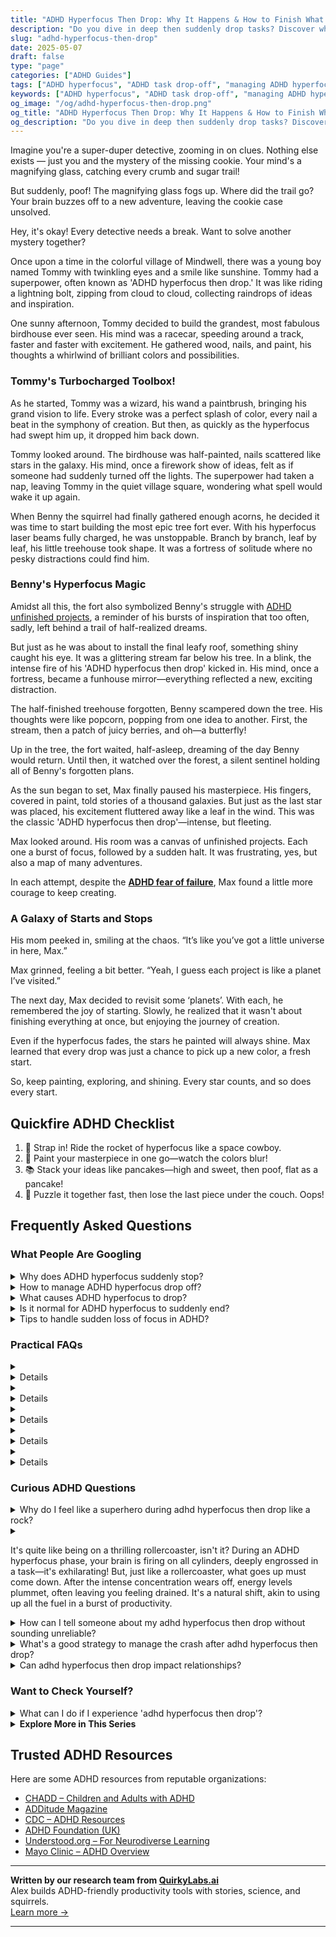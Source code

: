 ```yaml
---
title: "ADHD Hyperfocus Then Drop: Why It Happens & How to Finish What You Start"
description: "Do you dive in deep then suddenly drop tasks? Discover why ADHD hyperfocus ends abruptly and how to build follow-through habits without losing your spark."
slug: "adhd-hyperfocus-then-drop"
date: 2025-05-07
draft: false
type: "page"
categories: ["ADHD Guides"]
tags: ["ADHD hyperfocus", "ADHD task drop-off", "managing ADHD hyperfocus", "ADHD task transition", "sustaining ADHD focus", "ADHD productivity strategies", "ADHD creative energy"]
keywords: ["ADHD hyperfocus", "ADHD task drop-off", "managing ADHD hyperfocus", "ADHD task transition", "sustaining ADHD focus", "ADHD productivity strategies", "ADHD creative energy"]
og_image: "/og/adhd-hyperfocus-then-drop.png"
og_title: "ADHD Hyperfocus Then Drop: Why It Happens & How to Finish What You Start"
og_description: "Do you dive in deep then suddenly drop tasks? Discover why ADHD hyperfocus ends abruptly and how to build follow-through habits without losing your spark."
---
```


Imagine you're a super-duper detective, zooming in on clues. Nothing else exists — just you and the mystery of the missing cookie. Your mind's a magnifying glass, catching every crumb and sugar trail!

But suddenly, poof! The magnifying glass fogs up. Where did the trail go? Your brain buzzes off to a new adventure, leaving the cookie case unsolved.

Hey, it's okay! Every detective needs a break. Want to solve another mystery together?

Once upon a time in the colorful village of Mindwell, there was a young boy named Tommy with twinkling eyes and a smile like sunshine. Tommy had a superpower, often known as 'ADHD hyperfocus then drop.' It was like riding a lightning bolt, zipping from cloud to cloud, collecting raindrops of ideas and inspiration.

One sunny afternoon, Tommy decided to build the grandest, most fabulous birdhouse ever seen. His mind was a racecar, speeding around a track, faster and faster with excitement. He gathered wood, nails, and paint, his thoughts a whirlwind of brilliant colors and possibilities.

### Tommy's Turbocharged Toolbox!

As he started, Tommy was a wizard, his wand a paintbrush, bringing his grand vision to life. Every stroke was a perfect splash of color, every nail a beat in the symphony of creation. But then, as quickly as the hyperfocus had swept him up, it dropped him back down.

Tommy looked around. The birdhouse was half-painted, nails scattered like stars in the galaxy. His mind, once a firework show of ideas, felt as if someone had suddenly turned off the lights. The superpower had taken a nap, leaving Tommy in the quiet village square, wondering what spell would wake it up again.

When Benny the squirrel had finally gathered enough acorns, he decided it was time to start building the most epic tree fort ever. With his hyperfocus laser beams fully charged, he was unstoppable. Branch by branch, leaf by leaf, his little treehouse took shape. It was a fortress of solitude where no pesky distractions could find him.

### Benny's Hyperfocus Magic

Amidst all this, the fort also symbolized Benny's struggle with [ADHD unfinished projects](/pages/adhd-unfinished-projects/), a reminder of his bursts of inspiration that too often, sadly, left behind a trail of half-realized dreams.

But just as he was about to install the final leafy roof, something shiny caught his eye. It was a glittering stream far below his tree. In a blink, the intense fire of his 'ADHD hyperfocus then drop' kicked in. His mind, once a fortress, became a funhouse mirror—everything reflected a new, exciting distraction.

The half-finished treehouse forgotten, Benny scampered down the tree. His thoughts were like popcorn, popping from one idea to another. First, the stream, then a patch of juicy berries, and oh—a butterfly!

Up in the tree, the fort waited, half-asleep, dreaming of the day Benny would return. Until then, it watched over the forest, a silent sentinel holding all of Benny's forgotten plans.

As the sun began to set, Max finally paused his masterpiece. His fingers, covered in paint, told stories of a thousand galaxies. But just as the last star was placed, his excitement fluttered away like a leaf in the wind. This was the classic 'ADHD hyperfocus then drop'—intense, but fleeting.

Max looked around. His room was a canvas of unfinished projects. Each one a burst of focus, followed by a sudden halt. It was frustrating, yes, but also a map of many adventures.

In each attempt, despite the **[ADHD fear of failure](/pages/adhd-fear-of-failure/)**, Max found a little more courage to keep creating.

### A Galaxy of Starts and Stops

His mom peeked in, smiling at the chaos. “It’s like you’ve got a little universe in here, Max.”

Max grinned, feeling a bit better. “Yeah, I guess each project is like a planet I’ve visited.”

The next day, Max decided to revisit some ‘planets’. With each, he remembered the joy of starting. Slowly, he realized that it wasn't about finishing everything at once, but enjoying the journey of creation.

Even if the hyperfocus fades, the stars he painted will always shine. Max learned that every drop was just a chance to pick up a new color, a fresh start.

So, keep painting, exploring, and shining. Every star counts, and so does every start.

## Quickfire ADHD Checklist

1. 🚀 Strap in! Ride the rocket of hyperfocus like a space cowboy.
2. 🎨 Paint your masterpiece in one go—watch the colors blur!
3. 📚 Stack your ideas like pancakes—high and sweet, then poof, flat as a pancake!
4. 🧩 Puzzle it together fast, then lose the last piece under the couch. Oops!

## Frequently Asked Questions



### What People Are Googling

<details><summary>Why does ADHD hyperfocus suddenly stop?</summary><p>When someone with ADHD experiences hyperfocus, they are so deeply absorbed in a task that the world around them seems to fade away. This intense concentration can suddenly stop for several reasons, such as a shift in interest, external distractions, or natural drops in energy levels. It's like being in a cozy reading nook, completely lost in a book, until someone calls your name or the sun sets, gently reminding you of the world outside your story. Remember, it's perfectly okay when this happens; it's just your brain's unique way of managing focus and engagement.</p></details>
<details><summary>How to manage ADHD hyperfocus drop off?</summary><p>Dealing with the drop-off after a hyperfocus session can indeed feel a bit jarring, but there are gentle ways to ease the transition. Start by setting a timer during periods of hyperfocus to remind yourself to take breaks. These breaks can be a good time for a little stretch, a cup of tea, or a brief walk, which can help reset your energy levels and reduce the sudden 'crash' feeling. Gradually tapering off the intensity of your focus, rather than stopping abruptly, can also make the shift feel more natural and less disruptive.</p></details>
<details><summary>What causes ADHD hyperfocus to drop?</summary><p>Hey there! Hyperfocus in ADHD can indeed drop off suddenly, and it's usually because something has disrupted the intense engagement or the novelty and excitement of the task has worn off. Remember, our brains with ADHD thrive on interest and urgency, so when those elements decrease, so can our focus. It's like when you're reading a fascinating book and suddenly the plot loses its spark – naturally, your attention might start to wander. Just know it's a common part of the ADHD experience and finding new strategies to re-engage can be really helpful!</p></details>
<details><summary>Is it normal for ADHD hyperfocus to suddenly end?</summary><p>Absolutely, it's quite normal for hyperfocus to suddenly end! If you have ADHD, you might find yourself deeply engrossed in an activity, losing track of time because you're so absorbed in what you're doing. Then, out of nowhere, it feels like the spell breaks, and you might suddenly lose interest or get distracted by something else. This shift can feel abrupt, but it's just another aspect of how ADHD can affect attention regulation. It's nothing to worry about, just part of the unique way your brain navigates focus and interest!</p></details>
<details><summary>Tips to handle sudden loss of focus in ADHD?</summary><p>Losing focus can certainly feel frustrating, but remember, it's a common experience for those with ADHD. One helpful tip is to gently guide your attention back without self-criticism. Try using simple grounding techniques like deep breathing or briefly engaging your senses—maybe by holding a comforting object or savoring a favorite scent. Also, setting a timer to break tasks into smaller, more manageable chunks can really help maintain focus and make things feel less overwhelming. Remember, every day is a new opportunity to understand what works best for you!</p></details>



### Practical FAQs

<details><summary><details>What causes adhd hyperfocus then drop in productivity?<p>The phenomenon of 'adhd hyperfocus then drop' typically occurs when an individual with ADHD becomes intensely focused on an activity that is highly engaging or stimulating. Once the novelty or interest wanes, or a more pressing stimulus appears, there can be a significant drop in focus and productivity. This shift is often due to the difficulty in regulating attention that characterizes ADHD.</p></details></summary><p>Absolutely, the whole hyperfocus and then the sudden drop in productivity is quite a common experience in ADHD. When something sparks a great deal of interest or excitement, it can capture your attention completely, almost like the world around fades away. However, this intense focus isn't always sustainable, especially when the initial excitement diminishes or when something else catches your attention. It's like your brain is switching tracks in search of new stimulation, which can lead to a decrease in productivity as you move away from the original task. It's all part of navigating the waters of ADHD, and finding strategies that work for you can really help manage these shifts.</p></details>
<details><summary><details>How can someone manage adhd hyperfocus then drop at work?<p>To manage 'adhd hyperfocus then drop' at work, individuals can try setting alarms to limit hyperfocus duration, breaking tasks into smaller segments, and scheduling regular breaks to prevent burnout. Additionally, communicating with a supervisor about their ADHD and its effects on work performance can lead to finding supportive strategies tailored to their needs.</p></details></summary><p>To manage those intense bouts of hyperfocus followed by a sudden drop in energy at work, it can be really handy to set a timer or alarm. This little nudge can remind you to take breaks and switch tasks, helping keep your day balanced. Breaking down your tasks into smaller, more manageable chunks can also make it easier to shift focus when needed. Lastly, having a chat with your supervisor about your ADHD can open up a supportive dialogue, ensuring you get the accommodations you need to thrive. Remember, it’s all about finding what best supports your unique workflow!</p></details>
<details><summary><details>Are there strategies to prevent adhd hyperfocus then drop during studying?<p>To prevent 'adhd hyperfocus then drop' during studying, strategies like setting specific study goals, using a timer to alternate between focused study sessions and breaks, and varying the subject matter or type of study activity can be effective. These approaches help maintain engagement and prevent the sudden drop in attention that can occur.</p></details></summary><p>Absolutely! Managing ADHD hyperfocus followed by a sudden drop in attention can be a bit tricky, but there are some cozy and practical strategies to help you through. Setting clear, achievable goals for each study session can give you a wonderful sense of direction and accomplishment. Using a timer to create a rhythm of focused study periods interspersed with short, refreshing breaks can also help keep your mind engaged without overtaxing it. And don’t forget, switching up subjects or activities can be like a gentle breeze that keeps your studying interesting and lively!</p></details>
<details><summary><details>What role does medication play in managing adhd hyperfocus then drop?<p>Medication can play a significant role in managing 'adhd hyperfocus then drop' by helping to regulate neurotransmitter levels, which can improve overall attention regulation and reduce the extremes of hyperfocus and subsequent attentional drops. Stimulant medications, in particular, are often used to increase dopamine levels, which helps enhance sustained attention and executive function in individuals with ADHD.</p></details></summary><p>Medication can indeed be a helpful tool in managing the intense cycles of hyperfocus followed by attention drops that some individuals with ADHD experience. Stimulants, such as those that increase dopamine levels, often help smooth out these highs and lows, enhancing one's ability to maintain consistent attention and engagement throughout the day. It’s like giving your brain a bit of extra support to keep the energy levels more balanced. Always remember, though, that the effectiveness of medication can vary from person to person, so it's important to work closely with a healthcare provider to find the right approach for you.</p></details>
<details><summary><details>Can therapy help with adhd hyperfocus then drop?<p>Yes, therapy can be beneficial in managing 'adhd hyperfocus then drop'. Cognitive-behavioral therapy (CBT), in particular, is effective in teaching individuals with ADHD how to better control their focus, manage their time, and develop strategies to cope with the sudden drops in attention. Therapy can provide personalized tools and strategies to deal with the specific challenges posed by ADHD.</p></details></summary><p>Absolutely, therapy can be a comforting companion on your journey with ADHD, especially when dealing with the rollercoaster of hyperfocus followed by a drop in attention. Cognitive-behavioral therapy (CBT) is particularly wonderful as it gently guides you to better manage your focus, organize your time, and create coping strategies that feel tailor-made for you. It’s like having a toolbox that’s customized to help you navigate those tricky shifts in attention, making each day a bit smoother. In therapy, you can explore and understand your unique ADHD patterns in a supportive environment, which is incredibly validating and empowering.</p></details>



### Curious ADHD Questions

<details><summary>Why do I feel like a superhero during adhd hyperfocus then drop like a rock?</summary><p>Ah, the rollercoaster of ADHD hyperfocus! During these moments, your brain is dialing up the concentration to superhero levels, allowing you to dive deep into a task with extraordinary intensity and efficiency. It’s like your mind has its own superpower! However, after this intense focus, your brain's resources are often depleted, much like how a superhero might feel after a big battle, leading to that sudden drop in energy or mood. It’s completely normal, and it's just a sign that your brain did some heavy lifting and now needs a bit of rest and recovery.</p></details>
<details><summary><p>It's quite like being on a thrilling rollercoaster, isn't it? During an ADHD hyperfocus phase, your brain is firing on all cylinders, deeply engrossed in a task—it's exhilarating! But, just like a rollercoaster, what goes up must come down. After the intense concentration wears off, energy levels plummet, often leaving you feeling drained. It's a natural shift, akin to using up all the fuel in a burst of productivity.</p></summary><p>Absolutely, you've nailed the description! During a hyperfocus phase, it certainly feels like every part of your brain is zipping along thrillingly, completely absorbed in what you're doing. It's like being at the peak of a rollercoaster, isn't it? And yes, just as a rollercoaster dives down after reaching the top, post-hyperfocus can indeed feel like a sudden drop in energy. It's perfectly normal to feel drained after such intense concentration — think of it as your mind and body asking for a well-deserved break to refuel and recharge.</p></details>
<details><summary>How can I tell someone about my adhd hyperfocus then drop without sounding unreliable?</summary><p>Absolutely, sharing about your ADHD, especially aspects like hyperfocus and the subsequent drop in focus, can definitely help others understand your work patterns better! When explaining this to someone, you might start by highlighting the positives: how hyperfocus allows you to dive deep and produce high-quality work during these periods. Then, gently introduce the concept of the 'drop' — a time when your energy and attention might wane. Assure them that you're aware of these patterns and actively manage them, perhaps by scheduling demanding tasks during your peak focus times and lighter tasks afterwards. This open communication shows reliability in managing and adapting to your unique work style!</p></details>
<details><summary>What's a good strategy to manage the crash after adhd hyperfocus then drop?</summary><p>Ah, navigating the crash after a hyperfocus session can indeed feel like a gentle balloon suddenly losing air, can't it? One soothing strategy is to plan for a decompression phase. This means setting aside some time to engage in a low-demand, enjoyable activity right after an intense focus period—perhaps something like stretching, a short walk, or listening to your favorite music. It's also helpful to have a small, nourishing snack and a glass of water to gently bring your energy back. This way, you're treating yourself kindly and refilling your tank, which can make the transition smoother and less jarring.</p></details>
<details><summary>Can adhd hyperfocus then drop impact relationships?</summary><p>Absolutely, ADHD's pattern of hyperfocusing on something intensely and then suddenly losing interest can indeed impact relationships. This might manifest as being deeply engaged in a conversation or activity with a loved one one moment, and then feeling distracted or disinterested the next. It's important for both partners to understand that these shifts in focus aren't intentional or a reflection of feelings towards each other. Open communication about how ADHD affects one's behavior can help partners develop understanding and strategies to strengthen their bond.</p></details>



### Want to Check Yourself?

<details><summary>What can I do if I experience 'adhd hyperfocus then drop'?</summary><p>Ah, the classic 'hyperfocus then drop' cycle can really throw you for a loop, can't it? It's like being in the zone in a super intense way and then suddenly, you hit a wall. When this happens, it's important to give yourself permission to take a break. Maybe get up, stretch, have a little walk, or grab a favorite snack. Often, after a short break, you can return to your task with renewed energy, or perhaps it's a sign to switch gears and focus on something else for a while. Remember, managing your energy wisely is key, and it's absolutely okay to pace yourself throughout the day.</p></details>

<script type="application/ld+json">
{
  "@context": "https://schema.org",
  "@type": "FAQPage",
  "mainEntity": [
    {
      "@type": "Question",
      "name": "Why does ADHD hyperfocus suddenly stop?",
      "acceptedAnswer": {
        "@type": "Answer",
        "text": "When someone with ADHD experiences hyperfocus, they are so deeply absorbed in a task that the world around them seems to fade away. This intense concentration can suddenly stop for several reasons, such as a shift in interest, external distractions, or natural drops in energy levels. It's like being in a cozy reading nook, completely lost in a book, until someone calls your name or the sun sets, gently reminding you of the world outside your story. Remember, it's perfectly okay when this happens; it's just your brain's unique way of managing focus and engagement."
      }
    },
    {
      "@type": "Question",
      "name": "How to manage ADHD hyperfocus drop off?",
      "acceptedAnswer": {
        "@type": "Answer",
        "text": "Dealing with the drop-off after a hyperfocus session can indeed feel a bit jarring, but there are gentle ways to ease the transition. Start by setting a timer during periods of hyperfocus to remind yourself to take breaks. These breaks can be a good time for a little stretch, a cup of tea, or a brief walk, which can help reset your energy levels and reduce the sudden 'crash' feeling. Gradually tapering off the intensity of your focus, rather than stopping abruptly, can also make the shift feel more natural and less disruptive."
      }
    },
    {
      "@type": "Question",
      "name": "What causes ADHD hyperfocus to drop?",
      "acceptedAnswer": {
        "@type": "Answer",
        "text": "Hey there! Hyperfocus in ADHD can indeed drop off suddenly, and it's usually because something has disrupted the intense engagement or the novelty and excitement of the task has worn off. Remember, our brains with ADHD thrive on interest and urgency, so when those elements decrease, so can our focus. It's like when you're reading a fascinating book and suddenly the plot loses its spark \u2013 naturally, your attention might start to wander. Just know it's a common part of the ADHD experience and finding new strategies to re-engage can be really helpful!"
      }
    },
    {
      "@type": "Question",
      "name": "Is it normal for ADHD hyperfocus to suddenly end?",
      "acceptedAnswer": {
        "@type": "Answer",
        "text": "Absolutely, it's quite normal for hyperfocus to suddenly end! If you have ADHD, you might find yourself deeply engrossed in an activity, losing track of time because you're so absorbed in what you're doing. Then, out of nowhere, it feels like the spell breaks, and you might suddenly lose interest or get distracted by something else. This shift can feel abrupt, but it's just another aspect of how ADHD can affect attention regulation. It's nothing to worry about, just part of the unique way your brain navigates focus and interest!"
      }
    },
    {
      "@type": "Question",
      "name": "Tips to handle sudden loss of focus in ADHD?",
      "acceptedAnswer": {
        "@type": "Answer",
        "text": "Losing focus can certainly feel frustrating, but remember, it's a common experience for those with ADHD. One helpful tip is to gently guide your attention back without self-criticism. Try using simple grounding techniques like deep breathing or briefly engaging your senses\u2014maybe by holding a comforting object or savoring a favorite scent. Also, setting a timer to break tasks into smaller, more manageable chunks can really help maintain focus and make things feel less overwhelming. Remember, every day is a new opportunity to understand what works best for you!"
      }
    }
  ]
}
</script>
<script type="application/ld+json">
{
  "@context": "https://schema.org",
  "@type": "Article",
  "author": {
    "@type": "Person",
    "name": "QuirkyLabs",
    "url": "https://quirkylabs.ai/about"
  },
  "headline": "\"Unlock Magic: ADHD Hyperfocus Then Drop Secrets!\"",
  "mainEntityOfPage": "https://blog.quirkylabs.ai/pages/adhd-hyperfocus-then-drop/",
  "datePublished": "2025-05-07"
}
</script>
<script type="application/ld+json">
{
  "@context": "https://schema.org",
  "@type": "BreadcrumbList",
  "itemListElement": [
    {
      "@type": "ListItem",
      "position": 1,
      "name": "Home",
      "item": "https://quirkylabs.ai/"
    },
    {
      "@type": "ListItem",
      "position": 2,
      "name": "Blog",
      "item": "https://blog.quirkylabs.ai/"
    },
    {
      "@type": "ListItem",
      "position": 3,
      "name": "\"Unlock Magic: ADHD Hyperfocus Then Drop Secrets!\"",
      "item": "https://blog.quirkylabs.ai/pages/adhd-hyperfocus-then-drop/"
    }
  ]
}
</script>

<details>
<summary><strong>Explore More in This Series</strong></summary>

- [Adhd Want To Do Everything](/pages/adhd-want-to-do-everything/)
- [Adhd Starting Everything](/pages/adhd-starting-everything/)
- [Adhd Brilliant But Blocked](/pages/adhd-brilliant-but-blocked/)
- [Adhd Dreams Vs Reality](/pages/adhd-dreams-vs-reality/)
- [Adhd Ideas Keep Coming](/pages/adhd-ideas-keep-coming/)
- [Adhd Productivity Vs Possibility](/pages/adhd-productivity-vs-possibility/)
- [Adhd Motivation Vanishes](/pages/adhd-motivation-vanishes/)
- [Adhd Big Dreams No Follow Through](/pages/adhd-big-dreams-no-follow-through/)
</details>



## Trusted ADHD Resources

Here are some ADHD resources from reputable organizations:

- [CHADD – Children and Adults with ADHD](https://chadd.org)
- [ADDitude Magazine](https://www.additudemag.com)
- [CDC – ADHD Resources](https://www.cdc.gov/ncbddd/adhd)
- [ADHD Foundation (UK)](https://www.adhdfoundation.org.uk)
- [Understood.org – For Neurodiverse Learning](https://www.understood.org)
- [Mayo Clinic – ADHD Overview](https://www.mayoclinic.org/diseases-conditions/adhd)


---

**Written by our research team from [QuirkyLabs.ai](https://quirkylabs.ai)**  
Alex builds ADHD-friendly productivity tools with stories, science, and squirrels.  
[Learn more →](https://quirkylabs.ai)

---